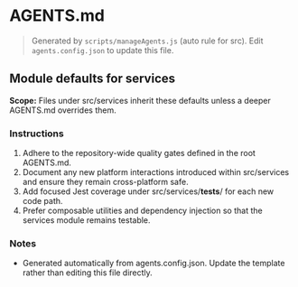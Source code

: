 # AGENTS.md
> Generated by `scripts/manageAgents.js` (auto rule for src). Edit `agents.config.json` to update this file.

## Module defaults for services

**Scope:** Files under src/services inherit these defaults unless a deeper AGENTS.md overrides them.

### Instructions
1. Adhere to the repository-wide quality gates defined in the root AGENTS.md.
2. Document any new platform interactions introduced within src/services and ensure they remain cross-platform safe.
3. Add focused Jest coverage under src/services/__tests__/ for each new code path.
4. Prefer composable utilities and dependency injection so that the services module remains testable.

### Notes
- Generated automatically from agents.config.json. Update the template rather than editing this file directly.

